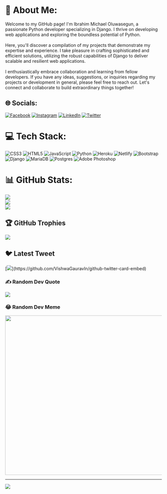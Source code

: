 # 💫 About Me:
Welcome to my GitHub page! I'm Ibrahim Michael Oluwasegun, a passionate Python developer specializing in Django. I thrive on developing web applications and exploring the boundless potential of Python.<br><br>Here, you'll discover a compilation of my projects that demonstrate my expertise and experience. I take pleasure in crafting sophisticated and efficient solutions, utilizing the robust capabilities of Django to deliver scalable and resilient web applications.<br><br>I enthusiastically embrace collaboration and learning from fellow developers. If you have any ideas, suggestions, or inquiries regarding my projects or development in general, please feel free to reach out. Let's connect and collaborate to build extraordinary things together!


## 🌐 Socials:
[![Facebook](https://img.shields.io/badge/Facebook-%231877F2.svg?logo=Facebook&logoColor=white)](https://facebook.com/SegunIMichael) [![Instagram](https://img.shields.io/badge/Instagram-%23E4405F.svg?logo=Instagram&logoColor=white)](https://instagram.com/sim.media) [![LinkedIn](https://img.shields.io/badge/LinkedIn-%230077B5.svg?logo=linkedin&logoColor=white)](https://linkedin.com/in/segunmichael) [![Twitter](https://img.shields.io/badge/Twitter-%231DA1F2.svg?logo=Twitter&logoColor=white)](https://twitter.com/D_sim_) 

# 💻 Tech Stack:
![CSS3](https://img.shields.io/badge/css3-%231572B6.svg?style=plastic&logo=css3&logoColor=white) ![HTML5](https://img.shields.io/badge/html5-%23E34F26.svg?style=plastic&logo=html5&logoColor=white) ![JavaScript](https://img.shields.io/badge/javascript-%23323330.svg?style=plastic&logo=javascript&logoColor=%23F7DF1E) ![Python](https://img.shields.io/badge/python-3670A0?style=plastic&logo=python&logoColor=ffdd54) ![Heroku](https://img.shields.io/badge/heroku-%23430098.svg?style=plastic&logo=heroku&logoColor=white) ![Netlify](https://img.shields.io/badge/netlify-%23000000.svg?style=plastic&logo=netlify&logoColor=#00C7B7) ![Bootstrap](https://img.shields.io/badge/bootstrap-%23563D7C.svg?style=plastic&logo=bootstrap&logoColor=white) ![Django](https://img.shields.io/badge/django-%23092E20.svg?style=plastic&logo=django&logoColor=white) ![MariaDB](https://img.shields.io/badge/MariaDB-003545?style=plastic&logo=mariadb&logoColor=white) ![Postgres](https://img.shields.io/badge/postgres-%23316192.svg?style=plastic&logo=postgresql&logoColor=white) ![Adobe Photoshop](https://img.shields.io/badge/adobephotoshop-%2331A8FF.svg?style=plastic&logo=adobephotoshop&logoColor=white)
# 📊 GitHub Stats:
![](https://github-readme-stats.vercel.app/api?username=ngcodder&theme=dark&hide_border=true&include_all_commits=true&count_private=true)<br/>
![](https://github-readme-streak-stats.herokuapp.com/?user=ngcodder&theme=dark&hide_border=true)<br/>
![](https://github-readme-stats.vercel.app/api/top-langs/?username=ngcodder&theme=dark&hide_border=true&include_all_commits=true&count_private=true&layout=compact)

## 🏆 GitHub Trophies
![](https://github-profile-trophy.vercel.app/?username=ngcodder&theme=onedark&no-frame=true&no-bg=false&margin-w=4)

## 🐦 Latest Tweet
[![](https://gtce.itsvg.in/api?username=D_sim_)](https://github.com/VishwaGauravIn/github-twitter-card-embed)

### ✍️ Random Dev Quote
![](https://quotes-github-readme.vercel.app/api?type=horizontal&theme=dark)

### 😂 Random Dev Meme
<img src="https://rm.up.railway.app/" width="512px"/>

---
[![](https://visitcount.itsvg.in/api?id=ngcodder&icon=0&color=7)](https://visitcount.itsvg.in)

<!-- Proudly created with GPRM ( https://gprm.itsvg.in ) -->
